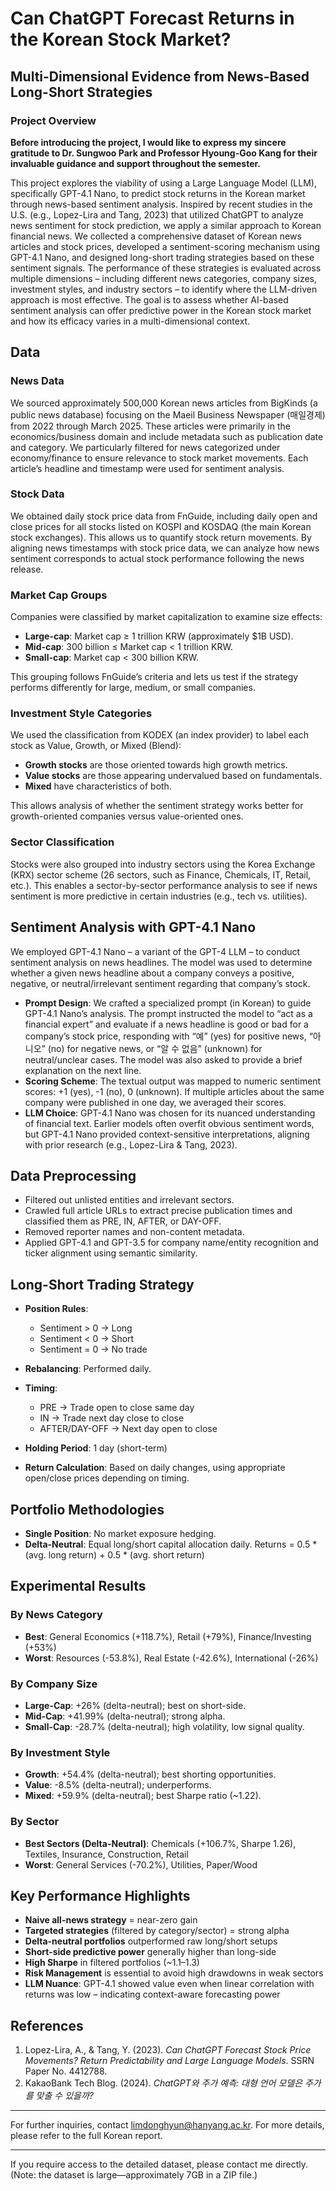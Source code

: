 # Can ChatGPT Forecast Returns in the Korean Stock Market?

## Multi-Dimensional Evidence from News-Based Long-Short Strategies

### Project Overview

**Before introducing the project, I would like to express my sincere gratitude to Dr. Sungwoo Park and Professor Hyoung-Goo Kang for their invaluable guidance and support throughout the semester.**

This project explores the viability of using a Large Language Model (LLM), specifically GPT-4.1 Nano, to predict stock returns in the Korean market through news-based sentiment analysis. Inspired by recent studies in the U.S. (e.g., Lopez-Lira and Tang, 2023) that utilized ChatGPT to analyze news sentiment for stock prediction, we apply a similar approach to Korean financial news. We collected a comprehensive dataset of Korean news articles and stock prices, developed a sentiment-scoring mechanism using GPT-4.1 Nano, and designed long-short trading strategies based on these sentiment signals. The performance of these strategies is evaluated across multiple dimensions – including different news categories, company sizes, investment styles, and industry sectors – to identify where the LLM-driven approach is most effective. The goal is to assess whether AI-based sentiment analysis can offer predictive power in the Korean stock market and how its efficacy varies in a multi-dimensional context.

## Data

### News Data

We sourced approximately 500,000 Korean news articles from BigKinds (a public news database) focusing on the Maeil Business Newspaper (매일경제) from 2022 through March 2025. These articles were primarily in the economics/business domain and include metadata such as publication date and category. We particularly filtered for news categorized under economy/finance to ensure relevance to stock market movements. Each article’s headline and timestamp were used for sentiment analysis.

### Stock Data

We obtained daily stock price data from FnGuide, including daily open and close prices for all stocks listed on KOSPI and KOSDAQ (the main Korean stock exchanges). This allows us to quantify stock return movements. By aligning news timestamps with stock price data, we can analyze how news sentiment corresponds to actual stock performance following the news release.

### Market Cap Groups

Companies were classified by market capitalization to examine size effects:

- **Large-cap**: Market cap ≥ 1 trillion KRW (approximately \$1B USD).
- **Mid-cap**: 300 billion ≤ Market cap < 1 trillion KRW.
- **Small-cap**: Market cap < 300 billion KRW.

This grouping follows FnGuide’s criteria and lets us test if the strategy performs differently for large, medium, or small companies.

### Investment Style Categories

We used the classification from KODEX (an index provider) to label each stock as Value, Growth, or Mixed (Blend):

- **Growth stocks** are those oriented towards high growth metrics.
- **Value stocks** are those appearing undervalued based on fundamentals.
- **Mixed** have characteristics of both.

This allows analysis of whether the sentiment strategy works better for growth-oriented companies versus value-oriented ones.

### Sector Classification

Stocks were also grouped into industry sectors using the Korea Exchange (KRX) sector scheme (26 sectors, such as Finance, Chemicals, IT, Retail, etc.). This enables a sector-by-sector performance analysis to see if news sentiment is more predictive in certain industries (e.g., tech vs. utilities).

## Sentiment Analysis with GPT-4.1 Nano

We employed GPT-4.1 Nano – a variant of the GPT-4 LLM – to conduct sentiment analysis on news headlines. The model was used to determine whether a given news headline about a company conveys a positive, negative, or neutral/irrelevant sentiment regarding that company’s stock.

- **Prompt Design**: We crafted a specialized prompt (in Korean) to guide GPT-4.1 Nano’s analysis. The prompt instructed the model to “act as a financial expert” and evaluate if a news headline is good or bad for a company’s stock price, responding with “예” (yes) for positive news, “아니오” (no) for negative news, or “알 수 없음” (unknown) for neutral/unclear cases. The model was also asked to provide a brief explanation on the next line.
- **Scoring Scheme**: The textual output was mapped to numeric sentiment scores: +1 (yes), -1 (no), 0 (unknown). If multiple articles about the same company were published in one day, we averaged their scores.
- **LLM Choice**: GPT-4.1 Nano was chosen for its nuanced understanding of financial text. Earlier models often overfit obvious sentiment words, but GPT-4.1 Nano provided context-sensitive interpretations, aligning with prior research (e.g., Lopez-Lira & Tang, 2023).

## Data Preprocessing

- Filtered out unlisted entities and irrelevant sectors.
- Crawled full article URLs to extract precise publication times and classified them as PRE, IN, AFTER, or DAY-OFF.
- Removed reporter names and non-content metadata.
- Applied GPT-4.1 and GPT-3.5 for company name/entity recognition and ticker alignment using semantic similarity.

## Long-Short Trading Strategy

- **Position Rules**:

  - Sentiment > 0 → Long
  - Sentiment < 0 → Short
  - Sentiment = 0 → No trade

- **Rebalancing**: Performed daily.
- **Timing**:

  - PRE → Trade open to close same day
  - IN → Trade next day close to close
  - AFTER/DAY-OFF → Next day open to close

- **Holding Period**: 1 day (short-term)
- **Return Calculation**: Based on daily changes, using appropriate open/close prices depending on timing.

## Portfolio Methodologies

- **Single Position**: No market exposure hedging.
- **Delta-Neutral**: Equal long/short capital allocation daily. Returns = 0.5 \* (avg. long return) + 0.5 \* (avg. short return)

## Experimental Results

### By News Category

- **Best**: General Economics (+118.7%), Retail (+79%), Finance/Investing (+53%)
- **Worst**: Resources (-53.8%), Real Estate (-42.6%), International (-26%)

### By Company Size

- **Large-Cap**: +26% (delta-neutral); best on short-side.
- **Mid-Cap**: +41.99% (delta-neutral); strong alpha.
- **Small-Cap**: -28.7% (delta-neutral); high volatility, low signal quality.

### By Investment Style

- **Growth**: +54.4% (delta-neutral); best shorting opportunities.
- **Value**: -8.5% (delta-neutral); underperforms.
- **Mixed**: +59.9% (delta-neutral); best Sharpe ratio (\~1.22).

### By Sector

- **Best Sectors (Delta-Neutral)**: Chemicals (+106.7%, Sharpe 1.26), Textiles, Insurance, Construction, Retail
- **Worst**: General Services (-70.2%), Utilities, Paper/Wood

## Key Performance Highlights

- **Naive all-news strategy** = near-zero gain
- **Targeted strategies** (filtered by category/sector) = strong alpha
- **Delta-neutral portfolios** outperformed raw long/short setups
- **Short-side predictive power** generally higher than long-side
- **High Sharpe** in filtered portfolios (\~1.1–1.3)
- **Risk Management** is essential to avoid high drawdowns in weak sectors
- **LLM Nuance**: GPT-4.1 showed value even when linear correlation with returns was low – indicating context-aware forecasting power

## References

1. Lopez-Lira, A., & Tang, Y. (2023). _Can ChatGPT Forecast Stock Price Movements? Return Predictability and Large Language Models_. SSRN Paper No. 4412788.
2. KakaoBank Tech Blog. (2024). _ChatGPT와 주가 예측: 대형 언어 모델은 주가를 맞출 수 있을까?_

---

For further inquiries, contact limdonghyun@hanyang.ac.kr. For more details, please refer to the full Korean report.

---

If you require access to the detailed dataset, please contact me directly. (Note: the dataset is large—approximately 7GB in a ZIP file.)
